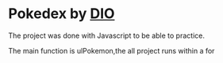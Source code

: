 <h1> Pokedex by <a href="https://web.dio.me">DIO</a> </h1>

<p>The project was done with Javascript to be able to practice.</p>
<p>The main function is ulPokemon,the all project runs within a for</p>
